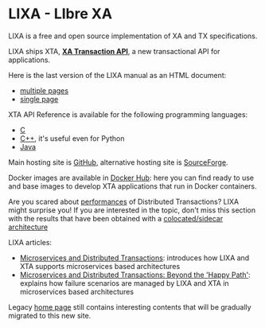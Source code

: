 # LIXA - LIbre XA

LIXA is a free and open source implementation of XA and TX specifications.

LIXA ships XTA, [**XA Transaction API**](XTA.md), a new transactional API for
applications.

Here is the last version of the LIXA manual as an HTML document:

- [multiple pages](/lixa/manuals/html/index.html)
- [single page](/lixa/manuals/html/index_all_in_one.html)

XTA API Reference is available for the following programming languages:

- [C](/lixa/manuals/xta/C/index.html)
- [C++](/lixa/manuals/xta/CPP/index.html), it's useful even for Python
- [Java](/lixa/manuals/xta/Java/index.html)

Main hosting site is [GitHub](https://github.com/tiian/lixa), alternative hosting site is [SourceForge](https://sourceforge.net/projects/lixa/).

Docker images are available in [Docker Hub](https://hub.docker.com/u/lixa): here you can find ready to use and base images to develop XTA applications that run in Docker containers.

Are you scared about [performances](performances/performances.md) of Distributed Transactions? LIXA might surprise you! If you are interested in the topic, don't miss this section with the results that have been obtained with a [colocated/sidecar architecture](performances/performances_2.md)

LIXA articles:

- [Microservices and Distributed Transactions](https://dzone.com/articles/microservices-and-distributed-transactions): introduces how LIXA and XTA supports microservices based architectures
- [Microservices and Distributed Transactions: Beyond the 'Happy Path'](https://dzone.com/articles/microservices-and-distributed-transactions-beyond): explains how failure scenarios are managed by LIXA and XTA in microservices based architectures

Legacy [home page](https://sourceforge.net/p/lixa/wiki/) still contains interesting contents that will be gradually migrated to this new site.
